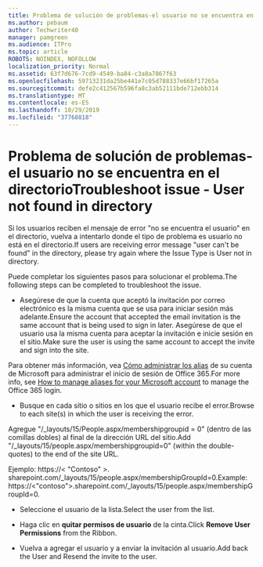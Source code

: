 ```yaml
---
title: Problema de solución de problemas-el usuario no se encuentra en el directorio
ms.author: pebaum
author: Techwriter40
manager: pamgreen
ms.audience: ITPro
ms.topic: article
ROBOTS: NOINDEX, NOFOLLOW
localization_priority: Normal
ms.assetid: 63f7d676-7cd9-4549-ba84-c3a8a7867f63
ms.openlocfilehash: 59713231da25be441e7c05d788337e66bf17265a
ms.sourcegitcommit: defe2c412567b596fa8c3ab52111bde712ebb314
ms.translationtype: MT
ms.contentlocale: es-ES
ms.lasthandoff: 10/29/2019
ms.locfileid: "37768818"
---
```

# <a name="troubleshoot-issue---user-not-found-in-directory"></a><span data-ttu-id="a5f33-102">Problema de solución de problemas-el usuario no se encuentra en el directorio</span><span class="sxs-lookup"><span data-stu-id="a5f33-102">Troubleshoot issue - User not found in directory</span></span>

<span data-ttu-id="a5f33-103">Si los usuarios reciben el mensaje de error "no se encuentra el usuario" en el directorio, vuelva a intentarlo donde el tipo de problema es usuario no está en el directorio.</span><span class="sxs-lookup"><span data-stu-id="a5f33-103">If users are receiving error message "user can't be found" in the directory, please try again where the Issue Type is User not in directory.</span></span>

<span data-ttu-id="a5f33-104">Puede completar los siguientes pasos para solucionar el problema.</span><span class="sxs-lookup"><span data-stu-id="a5f33-104">The following steps can be completed to troubleshoot the issue.</span></span>

- <span data-ttu-id="a5f33-105">Asegúrese de que la cuenta que aceptó la invitación por correo electrónico es la misma cuenta que se usa para iniciar sesión más adelante.</span><span class="sxs-lookup"><span data-stu-id="a5f33-105">Ensure the account that accepted the email invitation is the same account that is being used to sign in later.</span></span> <span data-ttu-id="a5f33-106">Asegúrese de que el usuario usa la misma cuenta para aceptar la invitación e inicie sesión en el sitio.</span><span class="sxs-lookup"><span data-stu-id="a5f33-106">Make sure the user is using the same account to accept the invite and sign into the site.</span></span> 

<span data-ttu-id="a5f33-107">Para obtener más información, vea [Cómo administrar los alias</a> de su cuenta de Microsoft para administrar el inicio de sesión de Office 365](https://support.microsoft.com/help/12407/microsoft-account-how-to-manage-aliases).</span><span class="sxs-lookup"><span data-stu-id="a5f33-107">For more info, see [How to manage aliases for your Microsoft account</a> to manage the Office 365 login](https://support.microsoft.com/help/12407/microsoft-account-how-to-manage-aliases).</span></span> 

- <span data-ttu-id="a5f33-108">Busque en cada sitio o sitios en los que el usuario recibe el error.</span><span class="sxs-lookup"><span data-stu-id="a5f33-108">Browse to each site(s) in which the user is receiving the error.</span></span> 

<span data-ttu-id="a5f33-109">Agregue "/_layouts/15/People.aspx/membershipgroupid = 0" (dentro de las comillas dobles) al final de la dirección URL del sitio.</span><span class="sxs-lookup"><span data-stu-id="a5f33-109">Add "/_layouts/15/people.aspx/membershipgroupid=0" (within the double-quotes) to the end of the site URL.</span></span> 

<span data-ttu-id="a5f33-110">Ejemplo: https://< "Contoso" >. sharepoint.com/_layouts/15/people.aspx/membershipGroupId=0.</span><span class="sxs-lookup"><span data-stu-id="a5f33-110">Example: https://<"contoso">.sharepoint.com/_layouts/15/people.aspx/membershipGroupId=0.</span></span>

- <span data-ttu-id="a5f33-111">Seleccione el usuario de la lista.</span><span class="sxs-lookup"><span data-stu-id="a5f33-111">Select the user from the list.</span></span>

- <span data-ttu-id="a5f33-112">Haga clic en **quitar permisos de usuario** de la cinta.</span><span class="sxs-lookup"><span data-stu-id="a5f33-112">Click **Remove User Permissions** from the Ribbon.</span></span> 
-  <span data-ttu-id="a5f33-113">Vuelva a agregar el usuario y a enviar la invitación al usuario.</span><span class="sxs-lookup"><span data-stu-id="a5f33-113">Add back the User and Resend the invite to the user.</span></span>

